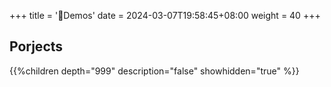 +++
title = '🧪Demos'
date = 2024-03-07T19:58:45+08:00
weight = 40
+++

## Porjects
{{%children depth="999" description="false" showhidden="true" %}}